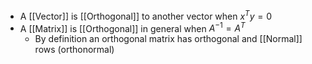 - A [[Vector]] is [[Orthogonal]] to another vector when $x^Ty = 0$ 
- A [[Matrix]] is [[Orthogonal]] in general when $A^{-1} = A^T$ 
	- By definition an orthogonal matrix has orthogonal and [[Normal]] rows (orthonormal)